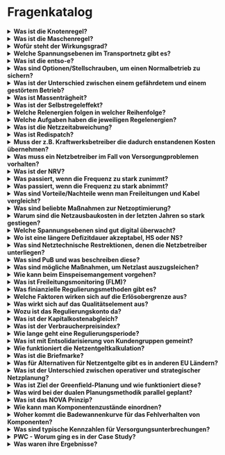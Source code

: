 # Fragenkatalog

<details><summary><b>Was ist die Knotenregel?</b></summary>
Summe aller Ströme in einem Knoten = 0</details>


<details><summary><b>Was ist die Maschenregel?</b></summary>
Summe aller Spannungen in einer Masche = 0</details>


<details><summary><b>Wofür steht der Wirkungsgrad?</b></summary>
Maß für Effizienz der Energieumwandlung</details>


 <details><summary><b>Welche Spannungsebenen im Transportnetz gibt es?</b></summary>
Höchstspannung, Hochspannung, Mittelspannung, Niederspannung</details>


 <details><summary><b>Was ist die entso-e?</b></summary>
Zusammenschluss der EU Länder für Übertragung elektischer Energie</details>


 <details><summary><b>Was sind Optionen/Stellschrauben, um einen Normalbetrieb zu sichern?</b></summary>
(n-1)-Kriterium, Regelleistungen, Speicher vorhalten</details>


 <details><summary><b>Was ist der Unterschied zwischen einem gefährdetem und einem gestörtem Betrieb?</b></summary>
Bei einem gefährdeten Betrieb sind Reserven ausgeschöpft und das (n-1)-Kriterium nicht mehr erfüllt, es sind aber noch alle Kunden versorgt.
Bei einem gestörten Betrieb sind nicht mehr alle Kunden versorgt.</details>


 <details><summary><b>Was ist Massenträgheit?</b></summary>
Z.B. in einem Generator (?), physikalisches Phänomen, dadruch das dieser lief schwingt der Generator noch "nach" und kann Energie abgeben.</details>


 <details><summary><b>Was ist der Selbstregeleffekt?</b></summary>
Tritt auf den der Geräteverbrauch abhängig von der Frequenz ist. (Beispiel Fön)</details>


 <details><summary><b>Welche Relenergien folgen in welcher Reihenfolge?</b></summary>
Primär, Seundär, Minutenreserve</details>


 <details><summary><b>Welche Aufgaben haben die jeweiligen Regelenergien?</b></summary>
Primär: kurzfristig abrufbar, um schnell auf starken Abfall reagieren zu können, muss aber auch wieder schnell für ein neues Problem bereit stehen.
Sekundär: greift nach Primär, darf ein wenig Zeit beanspruchen um hochzufahren
Minutenreserve: zusammen mit Sekundär, falls Sekundär nicht ausgereicht hat, um soll Frequenz wieder zu erreichen</details>


 <details><summary><b>Was ist die Netzzeitabweichung?</b></summary>
Tritt bei bei Frequenzabweichungen auf. Ziel: Summe der Frequenzabweichungen von 50Hz soll 0 sein. Weicht dies ab stimmt
z.B. Zeit von Weckern und UTC nicht überein</details>


 <details><summary><b>Was ist Redispatch?</b></summary>
Netzbetreiber greift in der Betrieb von Erzeugern ein, indem diese z.B. ungeplant abschalten müssen (Abschaltbare Lasten AbLaV)</details>


 <details><summary><b>Muss der z.B. Kraftwerksbetreiber die dadurch enstandenen Kosten übernehmen?</b></summary>
Nein, Kosten oder auch entfallene Gewinne werden vom Netzbetreiber vergütet, aber nicht so, dass dadurch Wettbewerbsvorteile entstehen</details>


 <details><summary><b>Was muss ein Netzbetreiber im Fall von Versorgungproblemen vorhalten?</b></summary>
Netzreserven</details>


 <details><summary><b>Was ist der NRV?</b></summary>
Netzregelverbung -> verschiedene Regelzonen beschaffen z.B. zusammen Regelenergie und sprechen deren Einsatz ab, um Kosteneffizienter zu sein</details>


 <details><summary><b>Was passiert, wenn die Frequenz zu stark zunimmt?</b></summary>
Erzeuger werden abgeschaltet, Einspeisung von EE wird reduziert</details>


 <details><summary><b>Was passiert, wenn die Frequenz zu stark abnimmt?</b></summary>
Verbraucher werden stückweise vom Netz getrennt</details>


 <details><summary><b>Was sind Vorteile/Nachteile wenn man Freileitungen und Kabel vergleicht?</b></summary>
Kabel deutlisch teurer, besonders mit steigender Spannungsebene, dafür nicht anfällig für Umwelteinflüsse</details>


 <details><summary><b>Was sind beliebte Maßnahmen zur Netzoptimierung?</b></summary>
Querschnitt von Kabeln erhöhen
Messtechnik einbauen
Verkabelung von Freileitungen</details>


 <details><summary><b>Warum sind die Netzausbaukosten in der letzten Jahren so stark gestiegen?</b></summary>
Durch den starken Ausbau der EE muss das Netz viel ausgebaut werden. Zuvor hatten die Netzbetreiber den Plan den Status Quo im Netz nur zu erhalten</details>


 <details><summary><b>Welche Spannungsebenen sind gut digital überwacht?</b></summary>
HS/MS, NS quasi nicht</details>


 <details><summary><b>Wo ist eine längere Defizitdauer akzeptabel, HS oder NS?</b></summary>
NS, betrifft dann nur einzelne Kunden. Bei einem HS defizit fallen ggf ganze Kreise aus</details>


 <details><summary><b>Was sind Netztechnische Restrektionen, denen die Netzbetreiber unterliegen?</b></summary>
Spannungsband
PuB</details>


 <details><summary><b>Was sind PuB und was beschreiben diese?</b></summary>
Planungs- und Betriebsgrundsätze, diese beschreiben Zielauslastungswerte (z.B. für Kabel und Transformatoren) und Grezwerte
hierzu gehört auch (n-1)-Kriterium</details>


 <details><summary><b>Was sind mögliche Maßnahmen, um Netzlast auszugsleichen?</b></summary>
regelbare Transformatoren
Einspeisemanagmenet
Einkauf/Verkauf am Felxibilitätsmarkt
netzdientliche Energiespeicher
DAN - Denzentrales Netzaustmatisierungssystem</details>


 <details><summary><b>Wie kann beim Einspeisemangement vorgehen?</b></summary>
Statisch: (SEM) PVA werden immer automatisch beschränkt, auch wenn Einspeisegrenzen nicht erreicht werden
Dynamisch: (DEM) keine statischen Grenzen für PVA un WEA (Windeneergie</details>


 <details><summary><b>Was ist Freileitungsmonitoring (FLM)?</b></summary>
Bei günstigen Wetterbedingungen können Leitungen Freielitungen stärler belastet werden</details>


 <details><summary><b>Was finianzielle Regulierungsmethoden gibt es?</b></summary>
Erlösobergrenze (von BetzA bestimmt)</details>


 <details><summary><b>Welche Faktoren wirken sich auf die Erlösobergrenze aus?</b></summary>
Qualitätselement (Netzqualität gibt Malus oder Bonus)
Regulierungskonto
Kapitalkostenabgleich
Verbraucherpreisindex</details>


 <details><summary><b>Was wirkt sich auf das Qualitätselement aus?</b></summary>
Umwelteinflüsse
Auto fährt gegen Kasten
Reh rennt Leitunsträger um
weniger: geplante Eingriffe wie Zählerwechsel</details>


 <details><summary><b>Wozu ist das Regulierungskonto da?</b></summary>
Realtitskosten weichen oft von geschätzten ab, über des Regulierungskonto werden falsch berechnete Kosten aus Jahr X-1 im Jahr X dann korrigiert</details>


 <details><summary><b>Was ist der Kapitalkostenabgleich?</b></summary>
Hierüber können schon früher (und nicht erst in 7 Jahren) nötige Investitionen angerechnet werden</details>


 <details><summary><b>Was ist der Verbraucherpreisindex?</b></summary>
bildet Inflation ab</details>


 <details><summary><b>Wie lange geht eine Regulierungsperiode?</b></summary>
5 Jahre</details>


 <details><summary><b>Was ist mit Entsolidarisierung von Kundengruppen gemeint?</b></summary>
Immer mehr bauen bei sich am Haus eigene Anlagen (wie PV) und wollen sich nicht an Netzkosten beteiligen</details>


 <details><summary><b>Wie funktioniert die Netzentgeltkalkulation?</b></summary>
Die Kosten der höheren Ebenen werden auf die jeweil nächst niedrigste "abgewälzt" (Kosten - Erlöse = Wälzung)
Die jeweiligen Netznutzer werden nach Jahresnutzunsdauer eingeteilt und daraus wird ein
Gleichzeitigkeitsgrad abgeleitet (Wahrscheinlichkeit Anteil hohe Netzauslastung)
Abhängig vom Gleichzeitigkeitsgrad werden dann die Netzkosten angerechnet</details>


 <details><summary><b>Was ist die Briefmarke?</b></summary>
Jahreskosten einer Netzebene in EUR/kW, berechnen mit Kosten/Jahreshöchstlast</details>


 <details><summary><b>Was für Alternativen für Netzentgelte gibt es in anderen EU Ländern?</b></summary>
Beispiel Frankreich: Das Jahr wird in 3 Stufen eingeteilt und diese jeweils noch einmal in Peak und OffPeak
Welchen Typ der aktuelle Tag hat wurde an Netznutzer weitergegeben, diese passen dann auch das Verbraucherverhalten
Bei Peak bis zu 50% Verbrauchsreduktion</details>


 <details><summary><b>Was ist der Unterschied zwischen operativer und strategischer Netzplanung?</b></summary>
operative: kurfristig, es wird schnell ein neuer Anschluss gebraucht, wirre Netzkonstellationen enstehen
strategisch: langfristig, geordnete Netzkonstellationen entstehen</details>


 <details><summary><b>Was ist Ziel der Greenfield-Planung und wie funktioniert diese?</b></summary>
Das historisch gewachsene Netz soll neu aufgelegt und dadruch optimiert werden.
Nur die Erzeuger und Netzstationen einzeichen und die Verbindungen weglassen
Dann auf dem leeren Plan neue Verbindungen ziehen.</details>


 <details><summary><b>Was wird bei der dualen Planungsmethodik parallel geplant?</b></summary>
REA (regenerative Energieanlagen) und EVU (Energieversorgungsunternehmen)</details>


 <details><summary><b>Was ist das NOVA Prinzip?</b></summary>
Netz Optimieren, Vertärken, Ausbauen</details>


 <details><summary><b>Wie kann man Komponentenzustände einordnen?</b></summary>
Verschiedene Stufen
(nicht) betriebsbereit
(nicht) in betrieb
im Fehlerzustand</details>


 <details><summary><b>Woher kommt die Badewannenkurve für das Fehlverhalten von Komponenten?</b></summary>
Zu Beginn sind gegebenenfalls noch Werte falsch eingstellt oder irgendwas falsch gebaut, daher Fehler
dann eine Weile sehr fehlerfreie Betrieb
Dann durch Verschließ etc. kommen dann wieder immer mehr Fehler + Lebensende der Komponente</details>


 <details><summary><b>Was sind typische Kennzahlen für Versorgungsunterbrechungen?</b></summary>
Unterbrechnungsqualität
Unterbrechungsdauer
Nichtverfügbarkeit</details>


 <details><summary><b>PWC - Worum ging es in der Case Study?</b></summary>
Es sollten 4 Alternativen miteinander verglichen werden. (Kriterienwerte sammeln und mit Noten bewerten)
1. neue Leitung
2. andere neue Leitung
3. neuen Erzeuger bauen
4. Gebiet an Konkurrenz abgeben</details>


 <details><summary><b>Was waren ihre Ergebnisse?</b></summary>
Am schlechtesten das Gebiet an Konkurrenz abgeben, eigentlich will man selber mehr versorgen
Dann Erzeuger, da sehr teuer, das war stark in die Bewertung eingegangen
Knapp zwischen den neuen Leitungen, bei einer Leitung werden beide Gebiete neu versorgt, bessere Absicherung
</details>

